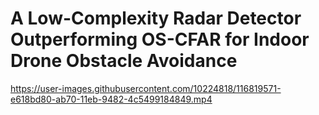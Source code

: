 # A Low-Complexity Radar Detector Outperforming OS-CFAR for Indoor Drone Obstacle Avoidance

https://user-images.githubusercontent.com/10224818/116819571-e618bd80-ab70-11eb-9482-4c5499184849.mp4

